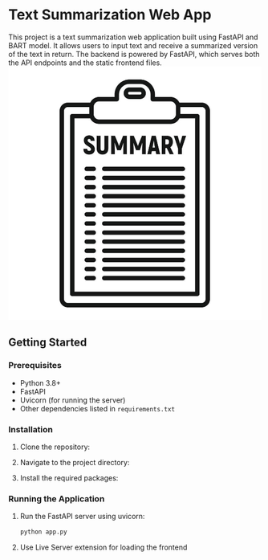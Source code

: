 # Text Summarization Web App

This project is a text summarization web application built using FastAPI and BART model. It allows users to input text and receive a summarized version of the text in return. The backend is powered by FastAPI, which serves both the API endpoints and the static frontend files.
![Alt Text](summarizer.jpg)
## Getting Started

### Prerequisites

- Python 3.8+
- FastAPI
- Uvicorn (for running the server)
- Other dependencies listed in `requirements.txt`

### Installation

1. Clone the repository:

2. Navigate to the project directory:

3. Install the required packages:

### Running the Application

1. Run the FastAPI server using uvicorn:

    ```bash
    python app.py

2. Use Live Server extension  for loading the frontend
